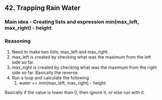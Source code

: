 ## 42. Trapping Rain Water

### Main idea - Creating lists and expression min(max_left, max_right) - height

### Reasoning

1. Need to make two lists; max_left and max_right.
2. max_left is created by checking what was the maximum from the left side so far.
3. max_right is created by checking what was the maximum from the right side so far. Basically the reverse.
4. Run a loop and calculate the following
    1. water += min(max_left, max_right) - height

Basically if the value is lower than 0, then ignore it, or else run with it.
